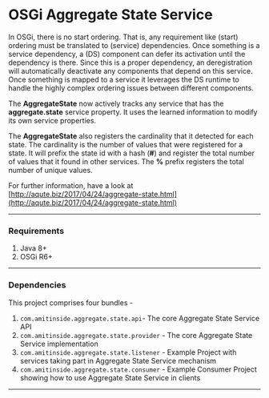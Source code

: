 # OSGi Aggregate State Service

 In OSGi, there is no start ordering. That is, any requirement like (start) ordering must be translated to (service) dependencies. Once something is a service dependency, a (DS) component can defer its activation until the dependency is there. Since this is a proper dependency, an deregistration will automatically deactivate any components that depend on this service. Once something is mapped to a service it leverages the DS runtime to handle the highly complex ordering issues between different components.
 
 The **AggregateState** now actively tracks any service that has the **aggregate.state** service property. It uses the learned information to modify its own service properties.
 
 The **AggregateState** also registers the cardinality that it detected for each state. The cardinality is the number of values that were registered for a state. It will prefix the state id with a hash (**#**) and register the total number of values that it found in other services. The **%** prefix registers the total number of unique values.

For further information, have a look at [http://aqute.biz/2017/04/24/aggregate-state.html](http://aqute.biz/2017/04/24/aggregate-state.html)

-------------------------------------------------------------------------------------------------------------------

### Requirements

1. Java 8+
2. OSGi R6+

--------------------------------------------------------------------------------------------------------------------

### Dependencies

This project comprises four bundles - 

1. `com.amitinside.aggregate.state.api`- The core Aggregate State Service API
2. `com.amitinside.aggregate.state.provider` - The core Aggregate State Service implementation
3. `com.amitinside.aggregate.state.listener` - Example Project with services taking part in Aggregate State Service mechanism
4. `com.amitinside.aggregate.state.consumer` - Example Consumer Project showing how to use Aggregate State Service in clients

--------------------------------------------------------------------------------------------------------------------



